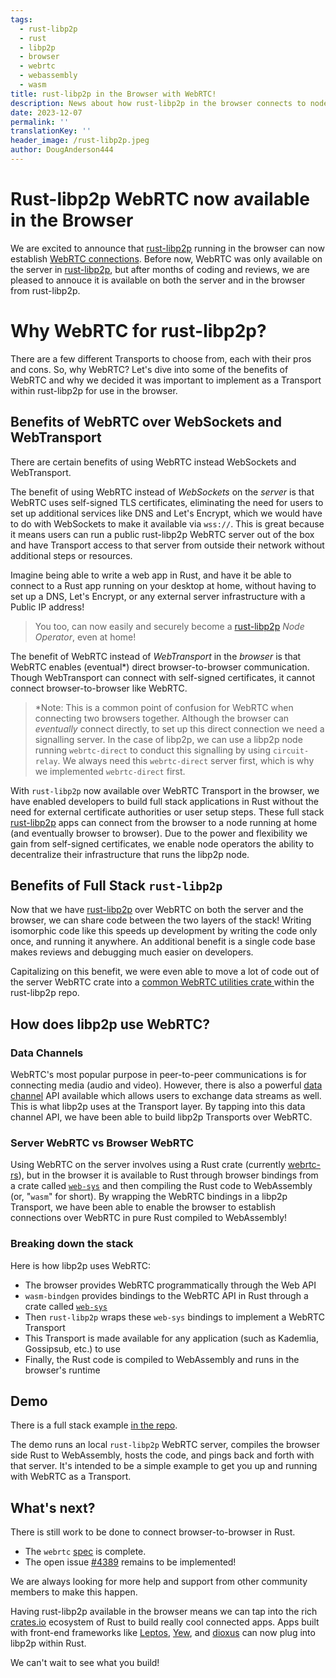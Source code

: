 ```yaml
---
tags:
  - rust-libp2p
  - rust
  - libp2p
  - browser
  - webrtc
  - webassembly
  - wasm
title: rust-libp2p in the Browser with WebRTC!
description: News about how rust-libp2p in the browser connects to nodes in a network using WebRTC
date: 2023-12-07
permalink: ''
translationKey: ''
header_image: /rust-libp2p.jpeg
author: DougAnderson444
---
```


# Rust-libp2p WebRTC now available in the Browser

We are excited to announce that [rust-libp2p](https://github.com/libp2p/rust-libp2p) running in the browser can now establish [WebRTC connections](https://webrtc.org/). Before now, WebRTC was only available on the server in [rust-libp2p](https://github.com/libp2p/rust-libp2p), but after months of coding and reviews, we are pleased to annouce it is available on both the server and in the browser from rust-libp2p.

# Why WebRTC for rust-libp2p?

There are a few different Transports to choose from, each with their pros and cons. So, why WebRTC? Let's dive into some of the benefits of WebRTC and why we decided it was important to implement as a Transport within rust-libp2p for use in the browser.


## Benefits of WebRTC over WebSockets and WebTransport

There are certain benefits of using WebRTC instead WebSockets and WebTransport.

The benefit of using WebRTC instead of _WebSockets_ on the _server_ is that WebRTC uses self-signed TLS certificates, eliminating the need for users to set up additional services like DNS and Let's Encrypt, which we would have to do with WebSockets to make it available via `wss://`. This is great because it means users can run a public rust-libp2p WebRTC server out of the box and have Transport access to that server from outside their network without additional steps or resources.

Imagine being able to write a web app in Rust, and have it be able to connect to a Rust app running on your desktop at home, without having to set up a DNS, Let's Encrypt, or any external server infrastructure with a Public IP address!

> You too, can now easily and securely become a [rust-libp2p](https://github.com/libp2p/rust-libp2p) _Node Operator_, even at home!

The benefit of WebRTC instead of _WebTransport_ in the _browser_ is that WebRTC enables (eventual\*) direct browser-to-browser communication. Though WebTransport can connect with self-signed certificates, it cannot connect browser-to-browser like WebRTC.

> \*Note: This is a common point of confusion for WebRTC when connecting two browsers together. Although the browser can _eventually_ connect directly, to set up this direct connection we need a signalling server. In the case of libp2p, we can use a libp2p node running `webrtc-direct` to conduct this signalling by using `circuit-relay`. We always need this `webrtc-direct` server first, which is why we implemented `webrtc-direct` first.

With `rust-libp2p` now available over WebRTC Transport in the browser, we have enabled developers to build full stack applications in Rust without the need for external certificate authorities or user setup steps. These full stack [rust-libp2p](https://github.com/libp2p/rust-libp2p) apps can connect from the browser to a node running at home (and eventually browser to browser). Due to the power and flexibility we gain from self-signed certificates, we enable node operators the ability to decentralize their infrastructure that runs the libp2p node.

## Benefits of Full Stack `rust-libp2p` 

Now that we have [rust-libp2p](https://github.com/libp2p/rust-libp2p) over WebRTC on both the server and the browser, we can share code between the two layers of the stack! Writing isomorphic code like this speeds up development by writing the code only once, and running it anywhere. An additional benefit is a single code base makes reviews and debugging much easier on developers.

Capitalizing on this benefit, we were even able to move a lot of code out of the server WebRTC crate into a [common WebRTC utilities crate ](https://github.com/libp2p/rust-libp2p/tree/master/misc/webrtc-utils) within the rust-libp2p repo.

## How does libp2p use WebRTC?

### Data Channels

WebRTC's most popular purpose in peer-to-peer communications is for connecting media (audio and video). However, there is also a powerful [data channel](https://webrtc.org/getting-started/data-channels) API available which allows users to exchange data streams as well. This is what libp2p uses at the Transport layer. By tapping into this data channel API, we have been able to build libp2p Transports over WebRTC.

### Server WebRTC vs Browser WebRTC

Using WebRTC on the server involves using a Rust crate (currently [webrtc-rs](https://github.com/webrtc-rs/webrtc)), but in the browser it is available to Rust through browser bindings from a crate called [`web-sys`](https://docs.rs/web-sys/latest/web_sys/) and then compiling the Rust code to WebAssembly (or, "`wasm`" for short). By wrapping the WebRTC bindings in a libp2p Transport, we have been able to enable the browser to establish connections over WebRTC in pure Rust compiled to WebAssembly!

### Breaking down the stack

Here is how libp2p uses WebRTC:

- The browser provides WebRTC programmatically through the Web API
- `wasm-bindgen` provides bindings to the WebRTC API in Rust through a crate called [`web-sys`](https://docs.rs/web-sys/latest/web_sys/)
- Then `rust-libp2p` wraps these `web-sys` bindings to implement a WebRTC Transport
- This Transport is made available for any application (such as Kademlia, Gossipsub, etc.) to use
- Finally, the Rust code is compiled to WebAssembly and runs in the browser's runtime

## Demo

There is a full stack example [in the repo](https://github.com/libp2p/rust-libp2p/tree/master/examples/browser-webrtc).

The demo runs an local `rust-libp2p` WebRTC server, compiles the browser side Rust to WebAssembly, hosts the code, and pings back and forth with that server. It's intended to be a simple example to get you up and running with WebRTC as a Transport.

## What's next?

There is still work to be done to connect browser-to-browser in Rust. 

- The `webrtc` [spec](https://github.com/libp2p/specs/tree/master/webrtc) is complete.
- The open issue [#4389](https://github.com/libp2p/rust-libp2p/issues/4389) remains to be implemented! 

We are always looking for more help and support from other community members to make this happen.

Having rust-libp2p available in the browser means we can tap into the rich [crates.io](crates.io) ecosystem of Rust to build really cool connected apps. Apps built with front-end frameworks like [Leptos](https://www.leptos.dev/), [Yew](https://yew.rs/), and [dioxus](https://dioxuslabs.com/) can now plug into libp2p within Rust.

We can't wait to see what you build!
